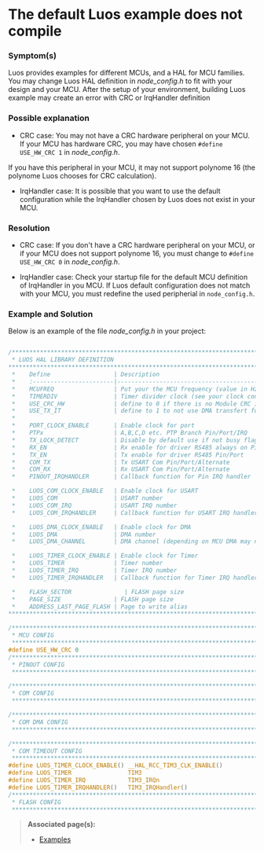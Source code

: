 # The default Luos example does not compile

### Symptom(s)

Luos provides examples for different MCUs, and a HAL for MCU families. You may change Luos HAL definition in *node_config.h* to fit with your design and your MCU. After the setup of your environment, building Luos example may create an error with CRC or IrqHandler definition

### Possible explanation

- CRC case:
You may not have a CRC hardware peripheral on your MCU. If your MCU has hardware CRC, you may have chosen `#define USE_HW_CRC 1` in *node_config.h*. 

If you have this peripheral in your MCU, it may not support polynome 16 (the polynome Luos chooses for CRC calculation).

- IrqHandler case:
It is possible that you want to use the default configuration while the IrqHandler chosen by Luos does not exist in your MCU.

### Resolution

- CRC case:
If you don't have a CRC hardware peripheral on your MCU, or if your MCU does not support polynome 16, you must change to `#define USE_HW_CRC 0` in *node_config.h*. 

- IrqHandler case:
Check your startup file for the default MCU definition of IrqHandler in you MCU. If Luos default configuration does not match with your MCU, you must redefine the used peripherial in `node_config.h`.

### Example and Solution

Below is an example of the file *node_config.h* in your project:

```C

/*******************************************************************************
 * LUOS HAL LIBRARY DEFINITION
*******************************************************************************
 *    Define                  | Description
 *    :-----------------------|-----------------------------------------------
 *    MCUFREQ                 | Put your the MCU frequency (value in Hz)
 *    TIMERDIV                | Timer divider clock (see your clock configuration)
 *    USE_CRC_HW              | define to 0 if there is no Module CRC in your MCU
 *    USE_TX_IT               | define to 1 to not use DMA transfert for Luos Tx
 *
 *    PORT_CLOCK_ENABLE       | Enable clock for port
 *    PTPx                    | A,B,C,D etc. PTP Branch Pin/Port/IRQ
 *    TX_LOCK_DETECT          | Disable by default use if not busy flag in USART Pin/Port/IRQ
 *    RX_EN                   | Rx enable for driver RS485 always on Pin/Port
 *    TX_EN                   | Tx enable for driver RS485 Pin/Port
 *    COM_TX                  | Tx USART Com Pin/Port/Alternate
 *    COM_RX                  | Rx USART Com Pin/Port/Alternate
 *    PINOUT_IRQHANDLER       | Callback function for Pin IRQ handler

 *    LUOS_COM_CLOCK_ENABLE   | Enable clock for USART
 *    LUOS_COM                | USART number
 *    LUOS_COM_IRQ            | USART IRQ number
 *    LUOS_COM_IRQHANDLER     | Callback function for USART IRQ handler

 *    LUOS_DMA_CLOCK_ENABLE   | Enable clock for DMA
 *    LUOS_DMA                | DMA number
 *    LUOS_DMA_CHANNEL        | DMA channel (depending on MCU DMA may need special config)

 *    LUOS_TIMER_CLOCK_ENABLE | Enable clock for Timer
 *    LUOS_TIMER              | Timer number
 *    LUOS_TIMER_IRQ          | Timer IRQ number
 *    LUOS_TIMER_IRQHANDLER   | Callback function for Timer IRQ handler

 *    FLASH_SECTOR               | FLASH page size
 *    PAGE_SIZE               | FLASH page size
 *    ADDRESS_LAST_PAGE_FLASH | Page to write alias
******************************************************************************/

/*******************************************************************************
 * MCU CONFIG
 ******************************************************************************/
#define USE_HW_CRC 0
/*******************************************************************************
 * PINOUT CONFIG
 ******************************************************************************/

/*******************************************************************************
 * COM CONFIG
 ******************************************************************************/

/*******************************************************************************
 * COM DMA CONFIG
 ******************************************************************************/

/*******************************************************************************
 * COM TIMEOUT CONFIG
 ******************************************************************************/
#define LUOS_TIMER_CLOCK_ENABLE() __HAL_RCC_TIM3_CLK_ENABLE()
#define LUOS_TIMER                TIM3
#define LUOS_TIMER_IRQ            TIM3_IRQn
#define LUOS_TIMER_IRQHANDLER()   TIM3_IRQHandler()
/*******************************************************************************
 * FLASH CONFIG
 ******************************************************************************/

```

> **Associated page(s):** 
> - [Examples](https://github.com/Luos-io/Examples/tree/master/Projects/NUCLEO-F401RE/Button)
